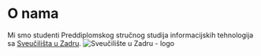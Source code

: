 # O nama

Mi smo studenti Preddiplomskog stručnog studija informacijskih tehnologija sa [Sveučilišta u Zadru](http://www.unizd.hr).
![Sveučilište u Zadru - logo](https://www.unizd.hr/Portals/0/Images/brand/UniZD_Logo-HR.png)
